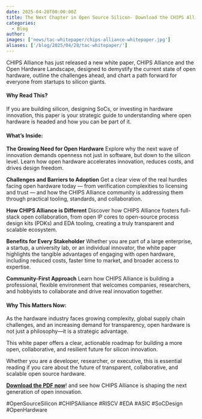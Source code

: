 ```yaml
---
date: 2025-04-28T00:00:00Z
title: The Next Chapter in Open Source Silicon- Download the CHIPS Alliance White Paper
categories:
  - Blog
author: 
images: ['news/tac-whitepaper/chips-alliance-whitepaper.jpg']
aliases: ['/blog/2025/04/28/tac-whitepaper/']
---
```


CHIPS Alliance has just released a new white paper, CHIPS Alliance and the Open Hardware Landscape, designed to demystify the current state of open hardware, outline the challenges ahead, and chart a path forward for everyone from startups to silicon giants.

#### Why Read This?

If you are building silicon, designing SoCs, or investing in hardware innovation, this paper is your strategic guide to understanding where open hardware is headed and how you can be part of it.

#### What’s Inside: 

**The Growing Need for Open Hardware**
Explore why the next wave of innovation demands openness not just in software, but down to the silicon level. Learn how open hardware accelerates innovation, reduces costs, and drives design freedom.

**Challenges and Barriers to Adoption**
Get a clear view of the real hurdles facing open hardware today — from verification complexities to licensing and trust — and how the CHIPS Alliance community is addressing them through practical tooling, standards, and collaboration.

**How CHIPS Alliance is Different**
Discover how CHIPS Alliance fosters full-stack open collaboration, from open IP cores to open-source process design kits (PDKs) and EDA tooling, creating a truly transparent and scalable ecosystem.

**Benefits for Every Stakeholder**
Whether you are part of a large enterprise, a startup, a university lab, or an individual innovator, the white paper highlights the tangible advantages of engaging with open hardware, including reduced costs, faster time to market, and broader access to expertise.

**Community-First Approach**
Learn how CHIPS Alliance is building a professional, flexible environment that welcomes companies, researchers, and hobbyists to collaborate and drive real innovation together.

#### Why This Matters Now:

As the hardware industry faces growing complexity, global supply chain challenges, and an increasing demand for transparency, open hardware is not just a philosophy—it is a strategic advantage.

This white paper offers a clear, actionable roadmap for building a more open, collaborative, and resilient future for silicon innovation.

Whether you are a developer, researcher, or executive, this is essential reading if you care about the future of transparent, collaborative, and scalable open source hardware.

**[Download the PDF now](chips-alliance-whitepaper.pdf)**! and see how CHIPS Alliance is shaping the next generation of open innovation.

#OpenSourceSilicon #CHIPSAlliance #RISCV #EDA #ASIC #SoCDesign #OpenHardware

